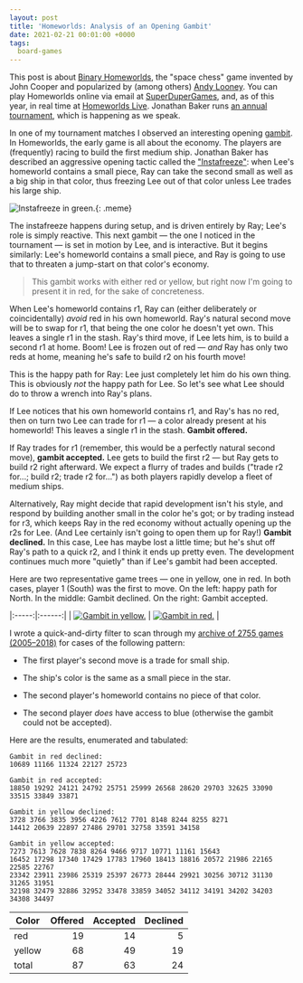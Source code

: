 ```yaml
---
layout: post
title: 'Homeworlds: Analysis of an Opening Gambit'
date: 2021-02-21 00:01:00 +0000
tags:
  board-games
---
```


This post is about [Binary Homeworlds](https://boardgamegeek.com/boardgame/14634/homeworlds), the "space chess" game invented by
John Cooper and popularized by (among others) [Andy Looney](http://www.wunderland.com/WTS/Andy/Games/ILoveHomeworlds.html).
You can play Homeworlds online via email at [SuperDuperGames](http://superdupergames.org/gameinfo.html?game=homeworlds),
and, as of this year, in real time at [Homeworlds Live](https://homeworlds-live2.glitch.me/lobby).
Jonathan Baker runs [an annual tournament](https://jpeterbaker.github.io/homeworlds/site/tournament/tmain.html),
which is happening as we speak.

In one of my tournament matches I observed an interesting opening [gambit](https://en.wikipedia.org/wiki/Gambit).
In Homeworlds, the early game is all about the economy. The players are (frequently) racing to build the first
medium ship. Jonathan Baker has described an aggressive opening tactic called the
["Instafreeze"](https://jpeterbaker.github.io/homeworlds/site/tactics.html#instafreeze):
when Lee's homeworld contains a small piece, Ray can take the second small as well as a big ship
in that color, thus freezing Lee out of that color unless Lee trades his large ship.

![Instafreeze in green.](/blog/images/2021-02-21-instafreeze-in-green.png){: .meme}

The instafreeze happens during setup, and is driven entirely by Ray; Lee's role is simply reactive.
This next gambit — the one I noticed in the tournament — is set in motion by Lee, and is interactive.
But it begins similarly: Lee's homeworld contains a small piece, and Ray is going to use that to
threaten a jump-start on that color's economy.

> This gambit works with either red or yellow, but right now I'm going to present it in red,
> for the sake of concreteness.

When Lee's homeworld contains r1, Ray can (either deliberately or coincidentally)
_avoid_ red in his own homeworld. Ray's natural second move will be to swap for r1, that being
the one color he doesn't yet own. This leaves a single r1 in the stash. Ray's third move,
if Lee lets him, is to build a second r1 at home. Boom! Lee is frozen out of red —
_and_ Ray has only two reds at home, meaning he's safe to build r2 on his fourth move!

This is the happy path for Ray: Lee just completely let him do his own thing. This is obviously
_not_ the happy path for Lee. So let's see what Lee should do to throw a wrench into Ray's plans.

If Lee notices that his own homeworld contains r1, and Ray's has no red, then on turn two
Lee can trade for r1 — a color already present at his homeworld! This leaves a single r1
in the stash. <b>Gambit offered.</b>

If Ray trades for r1 (remember, this would be a perfectly natural second move), <b>gambit accepted.</b>
Lee gets to build the first r2 — but Ray gets to build r2 right afterward. We expect a flurry
of trades and builds ("trade r2 for...; build r2; trade r2 for...") as both players rapidly
develop a fleet of medium ships.

Alternatively, Ray might decide that rapid development isn't his style, and respond by
building another small in the color he's got; or by trading instead for r3, which keeps Ray in
the red economy without actually opening up the r2s for Lee. (And Lee certainly isn't
going to open them up for Ray!) <b>Gambit declined.</b> In this case, Lee has maybe lost
a little time; but he's shut off Ray's path to a quick r2, and I think it ends up
pretty even. The development continues much more "quietly" than if Lee's gambit had
been accepted.

Here are two representative game trees — one in yellow, one in red. In both cases,
player 1 (South) was the first to move. On the left: happy path for North.
In the middle: Gambit declined. On the right: Gambit accepted.

|:-----:|:------:|
| [![Gambit in yellow.](/blog/images/2021-02-21-gambit-in-yellow.png)](/blog/images/2021-02-21-gambit-in-yellow.png) | [![Gambit in red.](/blog/images/2021-02-21-gambit-in-red.png)](/blog/images/2021-02-21-gambit-in-red.png) |

I wrote a quick-and-dirty filter to scan through my
[archive of 2755 games (2005–2018)](https://github.com/Quuxplusone/Homeworlds/tree/master/superdupergames-archive)
for cases of the following pattern:

- The first player's second move is a trade for small ship.

- The ship's color is the same as a small piece in the star.

- The second player's homeworld contains no piece of that color.

- The second player *does* have access to blue (otherwise the gambit could not be accepted).

Here are the results, enumerated and tabulated:

    Gambit in red declined:
    10689 11166 11324 22127 25723

    Gambit in red accepted:
    18850 19292 24121 24792 25751 25999 26568 28620 29703 32625 33090 33515 33849 33871

    Gambit in yellow declined:
    3728 3766 3835 3956 4226 7612 7701 8148 8244 8255 8271
    14412 20639 22897 27486 29701 32758 33591 34158

    Gambit in yellow accepted:
    7273 7613 7628 7838 8264 9466 9717 10771 11161 15643
    16452 17298 17340 17429 17783 17960 18413 18816 20572 21986 22165 22585 22767
    23342 23911 23986 25319 25397 26773 28444 29921 30256 30712 31130 31265 31951
    32198 32479 32886 32952 33478 33859 34052 34112 34191 34202 34203 34308 34497

| Color   | Offered | Accepted | Declined |
|---------|--------:|---------:|---------:|
| red     | 19      |       14 |        5 |
| yellow  | 68      |       49 |       19 |
| total   | 87      |       63 |       24 |
